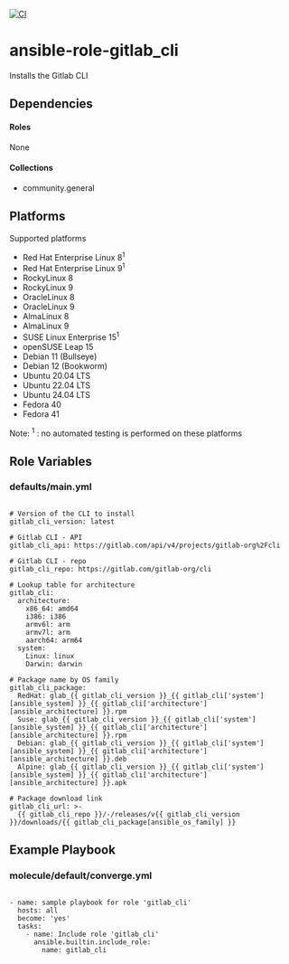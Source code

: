[![CI](https://github.com/de-it-krachten/ansible-role-gitlab_cli/workflows/CI/badge.svg?event=push)](https://github.com/de-it-krachten/ansible-role-gitlab_cli/actions?query=workflow%3ACI)


# ansible-role-gitlab_cli

Installs the Gitlab CLI



## Dependencies

#### Roles
None

#### Collections
- community.general

## Platforms

Supported platforms

- Red Hat Enterprise Linux 8<sup>1</sup>
- Red Hat Enterprise Linux 9<sup>1</sup>
- RockyLinux 8
- RockyLinux 9
- OracleLinux 8
- OracleLinux 9
- AlmaLinux 8
- AlmaLinux 9
- SUSE Linux Enterprise 15<sup>1</sup>
- openSUSE Leap 15
- Debian 11 (Bullseye)
- Debian 12 (Bookworm)
- Ubuntu 20.04 LTS
- Ubuntu 22.04 LTS
- Ubuntu 24.04 LTS
- Fedora 40
- Fedora 41

Note:
<sup>1</sup> : no automated testing is performed on these platforms

## Role Variables
### defaults/main.yml
<pre><code>
# Version of the CLI to install
gitlab_cli_version: latest

# Gitlab CLI - API
gitlab_cli_api: https://gitlab.com/api/v4/projects/gitlab-org%2Fcli

# Gitlab CLI - repo
gitlab_cli_repo: https://gitlab.com/gitlab-org/cli

# Lookup table for architecture
gitlab_cli:
  architecture:
    x86_64: amd64
    i386: i386
    armv6l: arm
    armv7l: arm
    aarch64: arm64
  system:
    Linux: linux
    Darwin: darwin

# Package name by OS family
gitlab_cli_package:
  RedHat: glab_{{ gitlab_cli_version }}_{{ gitlab_cli['system'][ansible_system] }}_{{ gitlab_cli['architecture'][ansible_architecture] }}.rpm
  Suse: glab_{{ gitlab_cli_version }}_{{ gitlab_cli['system'][ansible_system] }}_{{ gitlab_cli['architecture'][ansible_architecture] }}.rpm
  Debian: glab_{{ gitlab_cli_version }}_{{ gitlab_cli['system'][ansible_system] }}_{{ gitlab_cli['architecture'][ansible_architecture] }}.deb
  Alpine: glab_{{ gitlab_cli_version }}_{{ gitlab_cli['system'][ansible_system] }}_{{ gitlab_cli['architecture'][ansible_architecture] }}.apk

# Package download link
gitlab_cli_url: >-
  {{ gitlab_cli_repo }}/-/releases/v{{ gitlab_cli_version }}/downloads/{{ gitlab_cli_package[ansible_os_family] }}
</pre></code>




## Example Playbook
### molecule/default/converge.yml
<pre><code>
- name: sample playbook for role 'gitlab_cli'
  hosts: all
  become: 'yes'
  tasks:
    - name: Include role 'gitlab_cli'
      ansible.builtin.include_role:
        name: gitlab_cli
</pre></code>
